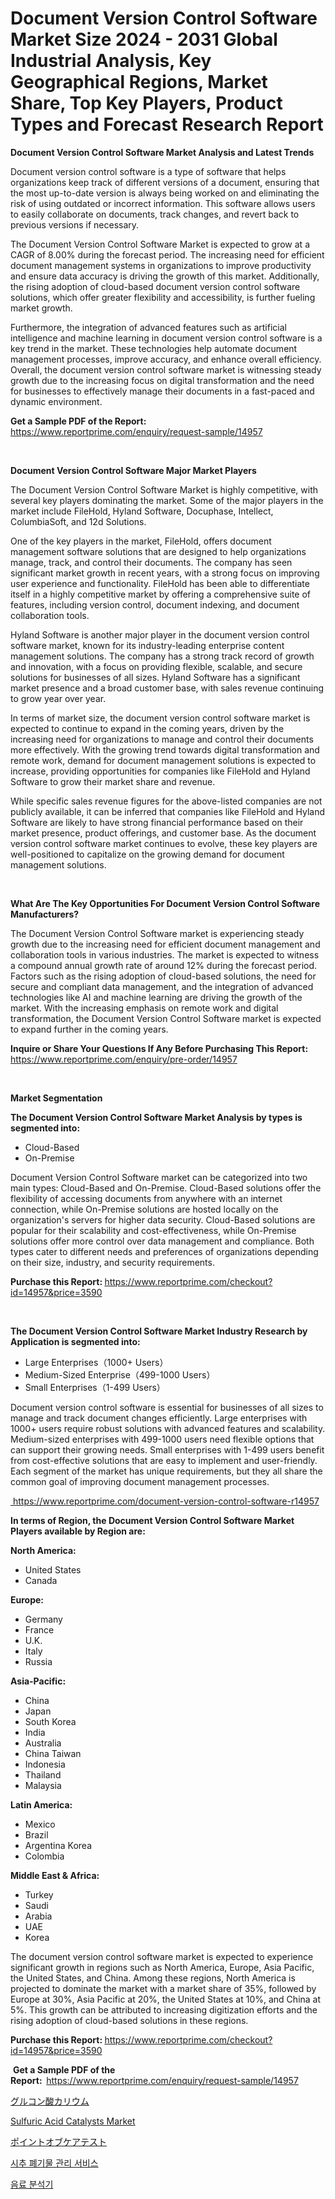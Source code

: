 <p><h1>Document Version Control Software Market Size 2024 - 2031 Global Industrial Analysis, Key Geographical Regions, Market Share, Top Key Players, Product Types and Forecast Research Report</h1></p><p><strong>Document Version Control Software Market Analysis and Latest Trends</strong></p>
<p><p>Document version control software is a type of software that helps organizations keep track of different versions of a document, ensuring that the most up-to-date version is always being worked on and eliminating the risk of using outdated or incorrect information. This software allows users to easily collaborate on documents, track changes, and revert back to previous versions if necessary.</p><p>The Document Version Control Software Market is expected to grow at a CAGR of 8.00% during the forecast period. The increasing need for efficient document management systems in organizations to improve productivity and ensure data accuracy is driving the growth of this market. Additionally, the rising adoption of cloud-based document version control software solutions, which offer greater flexibility and accessibility, is further fueling market growth.</p><p>Furthermore, the integration of advanced features such as artificial intelligence and machine learning in document version control software is a key trend in the market. These technologies help automate document management processes, improve accuracy, and enhance overall efficiency. Overall, the document version control software market is witnessing steady growth due to the increasing focus on digital transformation and the need for businesses to effectively manage their documents in a fast-paced and dynamic environment.</p></p>
<p><strong>Get a Sample PDF of the Report:&nbsp;</strong> <a href="https://www.reportprime.com/enquiry/request-sample/14957">https://www.reportprime.com/enquiry/request-sample/14957</a></p>
<p>&nbsp;</p>
<p><strong>Document Version Control Software Major Market Players</strong></p>
<p><p>The Document Version Control Software Market is highly competitive, with several key players dominating the market. Some of the major players in the market include FileHold, Hyland Software, Docuphase, Intellect, ColumbiaSoft, and 12d Solutions.</p><p>One of the key players in the market, FileHold, offers document management software solutions that are designed to help organizations manage, track, and control their documents. The company has seen significant market growth in recent years, with a strong focus on improving user experience and functionality. FileHold has been able to differentiate itself in a highly competitive market by offering a comprehensive suite of features, including version control, document indexing, and document collaboration tools.</p><p>Hyland Software is another major player in the document version control software market, known for its industry-leading enterprise content management solutions. The company has a strong track record of growth and innovation, with a focus on providing flexible, scalable, and secure solutions for businesses of all sizes. Hyland Software has a significant market presence and a broad customer base, with sales revenue continuing to grow year over year.</p><p>In terms of market size, the document version control software market is expected to continue to expand in the coming years, driven by the increasing need for organizations to manage and control their documents more effectively. With the growing trend towards digital transformation and remote work, demand for document management solutions is expected to increase, providing opportunities for companies like FileHold and Hyland Software to grow their market share and revenue.</p><p>While specific sales revenue figures for the above-listed companies are not publicly available, it can be inferred that companies like FileHold and Hyland Software are likely to have strong financial performance based on their market presence, product offerings, and customer base. As the document version control software market continues to evolve, these key players are well-positioned to capitalize on the growing demand for document management solutions.</p></p>
<p>&nbsp;</p>
<p><strong>What Are The Key Opportunities For Document Version Control Software Manufacturers?</strong></p>
<p><p>The Document Version Control Software market is experiencing steady growth due to the increasing need for efficient document management and collaboration tools in various industries. The market is expected to witness a compound annual growth rate of around 12% during the forecast period. Factors such as the rising adoption of cloud-based solutions, the need for secure and compliant data management, and the integration of advanced technologies like AI and machine learning are driving the growth of the market. With the increasing emphasis on remote work and digital transformation, the Document Version Control Software market is expected to expand further in the coming years.</p></p>
<p><strong>Inquire or Share Your Questions If Any Before Purchasing This Report:</strong> <a href="https://www.reportprime.com/enquiry/pre-order/14957">https://www.reportprime.com/enquiry/pre-order/14957</a></p>
<p>&nbsp;</p>
<p><strong>Market Segmentation</strong></p>
<p><strong>The Document Version Control Software Market Analysis by types is segmented into:</strong></p>
<p><ul><li>Cloud-Based</li><li>On-Premise</li></ul></p>
<p><p>Document Version Control Software market can be categorized into two main types: Cloud-Based and On-Premise. Cloud-Based solutions offer the flexibility of accessing documents from anywhere with an internet connection, while On-Premise solutions are hosted locally on the organization's servers for higher data security. Cloud-Based solutions are popular for their scalability and cost-effectiveness, while On-Premise solutions offer more control over data management and compliance. Both types cater to different needs and preferences of organizations depending on their size, industry, and security requirements.</p></p>
<p><strong>Purchase this Report:&nbsp;</strong><a href="https://www.reportprime.com/checkout?id=14957&price=3590">https://www.reportprime.com/checkout?id=14957&price=3590</a></p>
<p>&nbsp;</p>
<p><strong>The Document Version Control Software Market Industry Research by Application is segmented into:</strong></p>
<p><ul><li>Large Enterprises（1000+ Users）</li><li>Medium-Sized Enterprise（499-1000 Users）</li><li>Small Enterprises（1-499 Users）</li></ul></p>
<p><p>Document version control software is essential for businesses of all sizes to manage and track document changes efficiently. Large enterprises with 1000+ users require robust solutions with advanced features and scalability. Medium-sized enterprises with 499-1000 users need flexible options that can support their growing needs. Small enterprises with 1-499 users benefit from cost-effective solutions that are easy to implement and user-friendly. Each segment of the market has unique requirements, but they all share the common goal of improving document management processes.</p></p>
<p><a href="https://www.reportprime.com/document-version-control-software-r14957">&nbsp;https://www.reportprime.com/document-version-control-software-r14957</a></p>
<p><strong>In terms of Region, the Document Version Control Software Market Players available by Region are:</strong></p>
<p>
    <p> <strong> North America: </strong>
        <ul>
            <li>United States</li>
            <li>Canada</li>
        </ul>
        </p> 
    <p> <strong> Europe: </strong>
        <ul>
            <li>Germany</li>
            <li>France</li>
            <li>U.K.</li>
            <li>Italy</li>
            <li>Russia</li>
        </ul>
        </p> 
    <p> <strong> Asia-Pacific: </strong>
        <ul>
            <li>China</li>
            <li>Japan</li>
            <li>South Korea</li>
            <li>India</li>
            <li>Australia</li>
            <li>China Taiwan</li>
            <li>Indonesia</li>
            <li>Thailand</li>
            <li>Malaysia</li>
        </ul>
        </p> 
    <p> <strong> Latin America: </strong>
        <ul>
            <li>Mexico</li>
            <li>Brazil</li>
            <li>Argentina Korea</li>
            <li>Colombia</li>
        </ul>
        </p> 
    <p> <strong> Middle East & Africa: </strong>
        <ul>
            <li>Turkey</li>
            <li>Saudi</li>
            <li>Arabia</li>
            <li>UAE</li>
            <li>Korea</li>
        </ul>
    </p>
    </p>
<p><p>The document version control software market is expected to experience significant growth in regions such as North America, Europe, Asia Pacific, the United States, and China. Among these regions, North America is projected to dominate the market with a market share of 35%, followed by Europe at 30%, Asia Pacific at 20%, the United States at 10%, and China at 5%. This growth can be attributed to increasing digitization efforts and the rising adoption of cloud-based solutions in these regions.</p></p>
<p><strong>Purchase this Report: </strong><a href="https://www.reportprime.com/checkout?id=14957&price=3590">https://www.reportprime.com/checkout?id=14957&price=3590</a></p>
<p>&nbsp;<strong>Get a Sample PDF of the Report:&nbsp;&nbsp;</strong><a href="https://www.reportprime.com/enquiry/request-sample/14957">https://www.reportprime.com/enquiry/request-sample/14957</a></p>
<p><strong></strong></p>
<p><p><a href="https://medium.com/@jackieshlerin98056/%E3%82%AB%E3%83%AA%E3%82%A6%E3%83%A0%E3%82%B0%E3%83%AB%E3%82%B3%E3%83%B3%E9%85%B8%E5%B8%82%E5%A0%B4-2031%E5%B9%B4%E3%81%BE%E3%81%A7%E3%81%AE%E3%83%88%E3%83%AC%E3%83%B3%E3%83%89-%E4%BA%88%E6%B8%AC-%E7%AB%B6%E5%90%88%E5%88%86%E6%9E%90-566746418e3a">グルコン酸カリウム</a></p><p><a href="https://www.linkedin.com/pulse/sulfuric-acid-catalysts-market-size-share-global-analysis-lxlpe?trackingId=1QB6tyGtbimUuW57NAYPYw%3D%3D">Sulfuric Acid Catalysts Market</a></p><p><a href="https://medium.com/@michaelerde565/%E3%83%9D%E3%82%A4%E3%83%B3%E3%83%88%E3%82%AA%E3%83%96%E3%82%B1%E3%82%A2%E3%83%86%E3%82%B9%E3%83%88%E5%B8%82%E5%A0%B4-%E5%B8%82%E5%A0%B4cagr-%E5%B8%82%E5%A0%B4%E5%8B%95%E5%90%91-%E6%88%90%E9%95%B7%E6%88%A6%E7%95%A5%E3%81%AB%E9%96%A2%E3%81%99%E3%82%8Binsights-6623185f2edf">ポイントオブケアテスト</a></p><p><a href="https://medium.com/@tammyholmes1955/2024%EB%85%84%EB%B6%80%ED%84%B0-2031%EB%85%84%EA%B9%8C%EC%A7%80-%EC%98%88%EC%B8%A1%EB%90%9C-%EB%93%9C%EB%A6%B4%EB%A7%81-%ED%8F%90%EA%B8%B0%EB%AC%BC-%EA%B4%80%EB%A6%AC-%EC%84%9C%EB%B9%84%EC%8A%A4-%EC%8B%9C%EC%9E%A5-%EB%8F%99%ED%96%A5-%EB%B0%8F-%EC%8B%9C%EC%9E%A5-%EB%B6%84%EC%84%9D-4acae866a5f9">시추 폐기물 관리 서비스</a></p><p><a href="https://medium.com/@tarynhermanii/%EC%9D%8C%EB%A3%8C-%EB%B6%84%EC%84%9D%EA%B8%B0-%EC%8B%9C%EC%9E%A5%EC%9D%80-%EC%8B%9C%EC%9E%A5-%EC%A0%90%EC%9C%A0%EC%9C%A8-%EC%8B%9C%EC%9E%A5-%EB%8F%99%ED%96%A5-%EB%B0%8F-%EC%8B%9C%EC%9E%A5-%EC%84%B1%EC%9E%A5%EC%97%90-%EB%8C%80%ED%95%9C-%EC%A0%95%EB%B3%B4%EB%A5%BC-%EC%A0%9C%EA%B3%B5%ED%95%A9%EB%8B%88%EB%8B%A4-f06636f79ee3">음료 분석기</a></p></p>